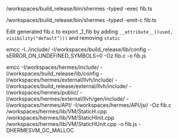 /workspaces/build_release/bin/shermes -typed -exec fib.ts

/workspaces/build_release/bin/shermes -typed -emit-c fib.ts

Edit generated fib.c to export _1_fib by adding `__attribute__((used, visibility("default")))` and removing `static`

emcc -I../include/ -I/workspaces/build_release/lib/config -sERROR_ON_UNDEFINED_SYMBOLS=0 -Oz fib.c -o fib.js

emcc -I/workspaces/hermes/include/ -I/workspaces/build_release/lib/config -I/workspaces/hermes/external/llvh/include/ -I/workspaces/build_release/external/llvh/include/ -I/workspaces/hermes/public/ -I/workspaces/hermes/external/llvh/gen/include/ -I/workspaces/hermes/API/ -I/workspaces/hermes/API/jsi/ -Oz fib.c /workspaces/hermes/lib/VM/StaticH.cpp /workspaces/hermes/lib/VM/StaticHInit.cpp /workspaces/hermes/lib/VM/StaticHUnit.cpp -o fib.js -DHERMESVM_GC_MALLOC